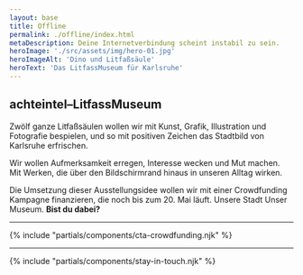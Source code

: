 ```yaml
---
layout: base
title: Offline
permalink: ./offline/index.html
metaDescription: Deine Internetverbindung scheint instabil zu sein.
heroImage: './src/assets/img/hero-01.jpg'
heroImageAlt: 'Dino und Litfaßsäule'
heroText: 'Das LitfassMuseum für Karlsruhe'
---
```


## achteintel–LitfassMuseum

Zwölf ganze Litfaßsäulen wollen wir mit Kunst, Grafik, Illustration und Fotografie bespielen, und so mit positiven Zeichen das Stadtbild von Karlsruhe erfrischen. 

Wir wollen Aufmerksamkeit erregen, Interesse wecken und Mut machen. Mit Werken, die über den Bildschirmrand hinaus in unseren Alltag wirken.

Die Umsetzung dieser Ausstellungsidee wollen wir mit einer Crowdfunding Kampagne finanzieren, die noch bis zum 20. Mai läuft. Unsere Stadt Unser Museum. **Bist du dabei?**

- - -

{% include "partials/components/cta-crowdfunding.njk" %}

- - -

{% include "partials/components/stay-in-touch.njk" %}
